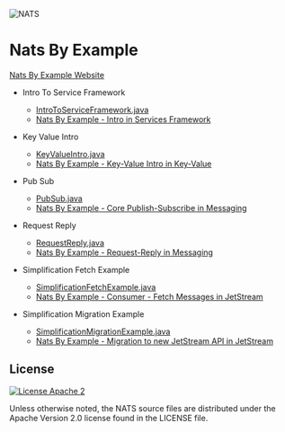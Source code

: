 ![NATS](../images/large-logo.png)

# Nats By Example

[Nats By Example Website](https://natsbyexample.com/)

* Intro To Service Framework
  * [IntroToServiceFramework.java](src/main/java/io/nats/IntroToServiceFramework.java)
  * [Nats By Example - Intro in Services Framework](https://natsbyexample.com/examples/services/intro/java)

* Key Value Intro
  * [KeyValueIntro.java](src/main/java/io/nats/KeyValueIntro.java)
  * [Nats By Example - Key-Value Intro in Key-Value](https://natsbyexample.com/examples/kv/intro/java) 

* Pub Sub
  * [PubSub.java](src/main/java/io/nats/PubSub.java)
  * [Nats By Example - Core Publish-Subscribe in Messaging](https://natsbyexample.com/examples/messaging/pub-sub/java)

* Request Reply
  * [RequestReply.java](src/main/java/io/nats/RequestReply.java)
  * [Nats By Example - Request-Reply in Messaging](https://natsbyexample.com/examples/messaging/request-reply/java)

* Simplification Fetch Example
  * [SimplificationFetchExample.java](src/main/java/io/nats/SimplificationFetchExample.java)
  * [Nats By Example - Consumer - Fetch Messages in JetStream](https://natsbyexample.com/examples/jetstream/consumer-fetch-messages/java)

* Simplification Migration Example
  * [SimplificationMigrationExample.java](src/main/java/io/nats/SimplificationMigrationExample.java)
  * [Nats By Example - Migration to new JetStream API in JetStream](https://natsbyexample.com/examples/jetstream/api-migration/java)

## License

[![License Apache 2](https://img.shields.io/badge/License-Apache2-blue.svg)](https://www.apache.org/licenses/LICENSE-2.0)

Unless otherwise noted, the NATS source files are distributed under the Apache Version 2.0 license found in the LICENSE file.
